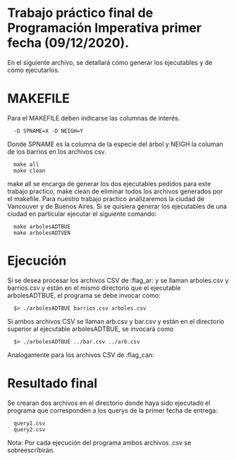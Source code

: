 # Trabajo práctico final de Programación Imperativa primer fecha (09/12/2020).

En el siguiente archivo, se detallará cómo generar los ejecutables y de cómo ejecutarlos. 

# MAKEFILE
Para el MAKEFILE deben indicarse las columnas de interés. 

      -D SPNAME=X -D NEIGH=Y
      
Donde SPNAME es la columna de la especie del árbol y NEIGH la columan de los barrios en los archivos csv. 

      make all 
      make clean 
      
make all se encarga de generar los dos ejecutables pedidos para este trabajo practico, make clean de eliminar todos los archivos generados por el makefile.
Para nuestro trabajo practico analizaremos la ciudad de Vancouver y de Buenos Aires. Si se quisiera generar los ejecutables de una ciudad en particular ejecutar el siguiente comando:

      make arbolesADTBUE 
      make arbolesADTVEN
      
# Ejecución
Si se desea procesar los archivos CSV de :flag_ar: y se llaman arboles.csv y barrios.csv y están en el mismo directorio que el ejecutable arbolesADTBUE, el programa se debe invocar como: 

      $> ./arbolesADTBUE barrios.csv arboles.csv
 
Si ambos archivos CSV se llaman arb.csv y bar.csv y están en el directorio superior al ejecutable arbolesADTBUE, se invocará como 
 
      $> ./arbolesADTBUE ../bar.csv ../arb.csv
      
Analogamente para los archivos CSV de :flag_can:

# Resultado final
Se crearan dos archivos en el directorio donde haya sido ejecutado el programa que corresponden a los querys de la primer fecha de entrega:

      query1.csv
      query2.csv
      
Nota: Por cada ejecución del programa ambos archivos .csv se sobreescribirán.
